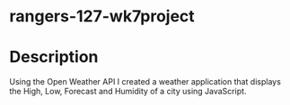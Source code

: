 # rangers-127-wk7project
# Description
Using the Open Weather API I created a weather application that displays the High, Low, Forecast and Humidity of a city using JavaScript.
